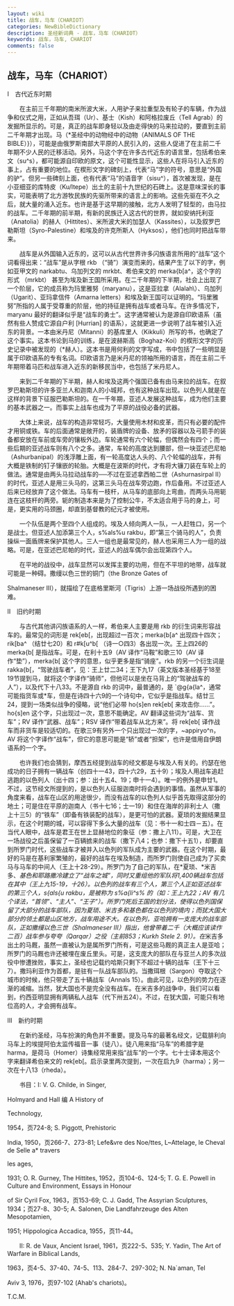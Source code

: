 ```yaml
---
layout: wiki
title: 战车，马车（CHARIOT）
categories: NewBibleDictionary
description: 圣经新词典 - 战车，马车（CHARIOT）
keywords: 战车，马车, CHARIOT
comments: false
---
```


## 战车，马车（CHARIOT）

Ⅰ　古代近东时期

　　在主前三千年期的南米所波大米，人用驴子来拉重型及有轮子的车辆，作为战争和仪式之用，正如从吾珥（Ur）、基士（Kish）和阿格拉废丘（Tell Agrab）的发掘所显示的。可是，真正的战车即身轻以及由走得快的马来拉动的，要直到主前二千年期才出现。马（*圣经中的动物经中的动物（ANIMALS OF THE BIBLE）}），可能是由俄罗斯南部大平原的人民引入的，这些人促进了在主前二千年期不少人民的迁移活动。另外，马这个字在许多古代近东的语言里，包括希伯来文（su^s），都可能源自印欧的原文，这个可能性显示，这些人在将马引入近东的事上，占有重要的地位。在楔形文字的碑刻上，代表“马”字的符号，意思是“外国的驴”。但另一些碑刻上面，也有代表“马”的语音字（sisu^），首次被发现，是在小亚细亚的库特皮（Ku/ltepe）出土的主前十九世纪的石碑上。这是意味深长的事实，可能表明了北方游牧民族的先驱所带来的语言上的影响。这些先驱在不久之后，就大量的涌入近东。也许是基于这早期的接触，北方人发明了轻型的，由马拉的战车。二千年期的前半期，有新的民族迁入这古代的世界，就如安纳托利亚（Anatolia）的赫人（Hittites）、米所波大米的加瑟人（Kassites），以及叙罗巴勒斯坦（Syro-Palestine）和埃及的许克所斯人（Hyksos），他们也同时把战车带来。

　　战车是从外国输入近东的，这可以从古代世界许多闪族语言所用的“战车”这个词看得出来：“战车”是从字根 rkb （“骑”）演变而来的，结果产生了以下的字，例如亚甲文的 narkabtu、乌加列文的 mrkbt、希伯来文的 merka{b[a^，这个字的形式 （mrkbt） 甚至为埃及新王国所采用。在二千年期的下半期，社会上出现了一个阶层，它的成员称为玛里雅努（maryanu），这是亚拉拿（Alalah\）、乌加列（Ugarit）、亚玛拿信件（Amarna letters）和埃及新王国可以证明的。“玛里雅努”所指的人属于受尊重的阶层，他的持征是拥有战车或者马车。在许多情况下，maryanu 最好的翻译似乎是“战车的勇士”。这字通常被认为是源自印欧语系（虽然有些人赞成它源自户利 [Hurrian] 的语系），这就更进一步说明了战车被引入近东的背景。一本由米丹尼（Mitanni）的基库里人（Kikkuli）所写的书，也确定了这个事实。这本书论到马的训练，是在波赫斯高（Boghaz-Koi）的楔形文字的历史记录中被发现的（*赫人）。这本书是用何利的文字写成，书中包括了一些明显是属于印欧语系的专有名词。印欧语言乃是米丹尼的领袖所用的语言，而在主前二千年期带着马匹和战车进入近东的新移民当中，也包括了米丹尼人。

　　来到二千年期的下半期，赫人和埃及这两个强国已备有由马来拉的战车。在叙罗巴勒斯坦的许多亚兰人和迦南人的小城邦，也有这种战车出现。以色列人就是在这样的背景下征服巴勒斯坦的。在一千年期，亚述人发展这种战车，成为他们主要的基本武器之一。而事实上战车也成为了平原的战役必备的武器。

　　大体上来说，战车的构造非常轻巧，大量使用木材和皮革，而只有必要的配件才用铜或铁。车的后面通常是敞开的，装盾牌的设备、放矛的容器以及弓箭手的装备都安放在车前或车旁的镶板外边。车轮通常有六个轮幅，但偶然会有四个；而一些后期的亚述战车则有八个之多。通常，车轮的高度达到腰部，但一块亚述巴尼帕（Ashurbanipal）的浅浮雕上面，有一轮高度达人头的、八个轮幅的战车，并有大概是铁制的钉子镶嵌的轮胎。大概是在波斯的时代，才有将大镰刀装在车轮上的做法。通常是由两头马拉动战车的──不过在亚述拿西帕二世（Ashurnasirpal II）的时代，亚述人是用三头马的，这第三头马在战车旁边跑，作后备用。不过亚述人后来已经放弃了这个做法。马车有一枝杆，从马车的底部向上弯曲，而两头马用轭连在这枝杆的两旁。轭的制造本来是为了控制公牛，不太适合用于马的身上，可是，更实用的马颈圈，却直到基督教的纪元才被使用。

　　一个队伍是两个至四个人组成的。埃及人倾向两人一队，一人赶牲口，另一个是战士。但亚述人加添第三个人，s%als%u rakbu，即“第三个骑马的人”，负责操纵一面盾牌来保护其他人。三人一组也是最常见的，赫人也采用三人为一组的战略。可是，在亚述巴尼帕的时代，亚述人的战车偶尔会出现第四个人。

　　在平地的战役中，战车显然可以发挥主要的功用，但在不平坦的地带，战车就可能是一种碍。撒缦以色三世的铜门（the Bronze Gates of

Shalmaneser III），就描绘了在底格里斯河（Tigris）上游一场战役所遇到的困难。

Ⅱ　旧约时期

　　与古代其他讲闪族语系的人一样，希伯来人主要是用 rkb 的衍生词来形容战车的。最常见的词形是 rek[eb[，出现超过一百次；merka{b[a^ 出现四十四次；rik[ba^ （结廿七20）和 r#k[u^b[ （诗一○四3）各出现一次。王上四26的 merka{b[ 是指战车。可是，在利十五9（AV 译作“马鞍”和歌三10（AV 译作“垫”），merka{b[ 这个字的意思，似乎更多是指“骑座”。rkb 的另一个衍生词是 rakka{b[，“驾驶战车者”，见：王上廿二34；王下九17（英文版本圣经基于18至19节提到马，就将这个字译作“骑师”，但他可以是坐在马背上的“驾驶战车的人”），以及代下十八33。不是源自 rkb 的词中，最普通的，是 `@g{a{la^，通常可能指货车或*车，但是在诗四十六9的一个诗句中，它似乎是指战车。结廿三24，提到一场类似战争的侵略，说“他们必带 ho{s]en rek[eb[ 来攻击你……”。 ho{s]en 这个字，只出现过一次，意思不能确定。AV 翻译这些词为“战车、货车”；RV 译作“武器、战车”；RSV 译作“带着战车从北方来”。将 rek[eb[ 译作战车而非货车是较适切的。在歌三9有另外一个只出现过一次的字，~appiryo^n，AV 将这个字译作“战车”，但它的意思可能是“轿”或者“担架”，也许是借用自伊朗语系的一个字。

　　也许我们也会猜到，摩西五经提到战车的经文都是与埃及人有关的。约瑟在他成功的日子拥有一辆战车（创四十一43，四十六29，五十9）；埃及人用战车追赶逃跑的以色列人（出十四；参：出十五4、19；申十一4）。唯一的例外是申廿1。不过，这节经文所提到的，是以色列人征服迦南时将会遇到的事情。虽然从军事的角度来看，战车在山区的用途很少，而没有战车的以色列人似乎首先取得这部分的地土；可是住在平原的迦南人（书十七16；士一19）和住在海岸的非利士人（撒上十三5）的“铁车”（即备有铁装配的战车），是更可怕的武器。夏琐的发掘结果显示，在这个时期的城，可以容得下多么大量的战车（见：书十一和士四－五）。在当代人眼中，战车是君王在世上显赫地位的象征（参：撒上八11）。可是，大卫在一场战役之后虽保留了一百辆掳来的战车（撒下八4；也参：撒下十五1），却要直到所罗门时代，这些战车才被并入以色列的军队成为主要的武器。在这个时期，最好的马是在基利家繁殖的，最好的战车在埃及制造，而所罗门则使自己成为了买卖马与马车的中间人（王上十28-29）。所罗门为了自己的军队，在*夏琐、*米吉多、*基色和耶路撒冷建立了“战车之城”，同时又重组他的军队将1,400辆战车包括在其中（王上九15-19，十26）。以色列的战车有三个人，第三个人正如亚述战车的第三个人，s{als{u rakbu，是被称为 s%a{li^s% 的（如：王上九22；AV 有几个译法，“首领”、“主人”、“王子”）。所罗门死后王国的划分法，使得以色列国保留了大部分的战车部队，因为夏琐、米吉多和基色都在以色列的境内；而犹大国大部分的领土都是山区地方，战车用途不大。在以色列，亚哈拥有一支庞大的战车部队，正如撒缦以色三世（Shalmaneser III）指出，他曾带着二千（大概应该读作二百）战车参与夸夸（Qarqar）之役（主前853；Kurkh Stele 2. 91）。在*米吉多出土的马厩，虽然一直被认为是属所罗门所有，可是这些马厩的真正主人是亚哈；所罗门的马厩也许还被埋在废丘里头。可是，这支庞大的部队在与亚兰人的多次战役中惨遭挫败，事实上，圣经也记载约哈斯只剩下不超过十辆的战车（王下十三7）。撒玛利亚作为首都，是驻有一队战车部队的。当撒珥根（Sargon）夺取这个城市的时候，他只带走了五十辆战车（Annals 15）。由此可见，以色列的势力在逐渐的减缩。当然，犹大国也不是完全没有战车。在米吉多的战争中，我们可以看到，约西亚明显拥有两辆私人战车（代下卅五24）。不过，在犹大国，可能只有地位高的人，才会拥有战车。

Ⅲ　新约时期

　　在新约圣经，马车扮演的角色并不重要。提及马车的最著名经文，记载腓利向马车上的埃提阿伯太监传福音一事（徒八）。徒八用来指“马车”的希腊字是 harma，是荷马（Homer）诗集经常用来指“战车”的一个字。七十士译本用这个字来翻译希伯来文的 rek[eb[。启示录里两次提到，一次在启九9（harma）；另一次在十八13（rheda）。

　　书目：I: V. G. Childe, in Singer,

Holmyard and Hall 编 A History of

Technology,

1954，页724-8; S. Piggott, Prehistoric

India, 1950，页266-7、273-81; Lefe&vre des Noe/ttes, L~Attelage, le Cheval de Selle a* travers

les ages,

1931; O. R. Gurney, The Hittites, 1952，页104-6、124-5; T. G. E. Powell in Culture and Environment, Essays in Honour

of Sir Cyril Fox, 1963，页153-69; C. J. Gadd, The Assyrian Sculptures, 1934；页27-8、30-5; A. Salonen, Die Landfahrzeuge des Alten Mesopotamien,

1951; Hippologica Accadica, 1955，页11-44。

　　II: R. de Vaux, Ancient Israel, 1961，页222-5、535; Y. Yadin, The Art of Warfare in Biblical Lands,

1963，页4-5、37-40、74-5、113、284-7、297-302; N. Na`aman, Tel

Aviv 3, 1976，页97-102 (Ahab's chariots)。

T.C.M.






